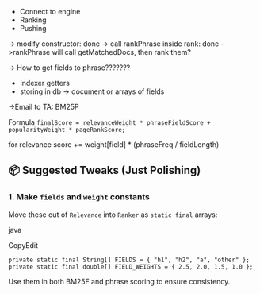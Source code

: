 
- Connect to engine
- Ranking
- Pushing 

[^1]: 
-> modify constructor: done
-> call rankPhrase inside rank: done
->rankPhrase will call getMatchedDocs, then rank them?

-> How to get fields to phrase???????
- Indexer getters
- storing in db -> document or arrays of fields

->Email to TA: BM25P


Formula 
`finalScore = relevanceWeight * phraseFieldScore + popularityWeight * pageRankScore;`

for relevance 
score += weight[field] * (phraseFreq / fieldLength)



## 📦 Suggested Tweaks (Just Polishing)

### 1. **Make `fields` and `weight` constants**

Move these out of `Relevance` into `Ranker` as `static final` arrays:

java

CopyEdit

`private static final String[] FIELDS = { "h1", "h2", "a", "other" }; private static final double[] FIELD_WEIGHTS = { 2.5, 2.0, 1.5, 1.0 };`

Use them in both BM25F and phrase scoring to ensure consistency.